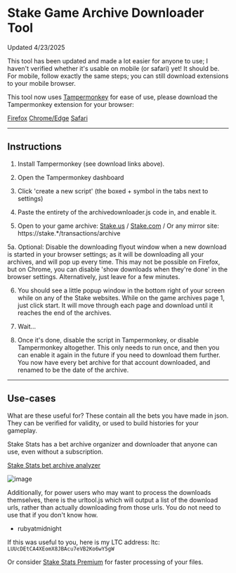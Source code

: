 # Stake Game Archive Downloader Tool


Updated 4/23/2025

This tool has been updated and made a lot easier for anyone to use; I haven't verified whether it's usable on mobile (or safari) yet! It should be. For mobile, follow exactly the same steps; you can still download extensions to your mobile browser.

This tool now uses [Tampermonkey](https://www.tampermonkey.net/) for ease of use, please download the Tampermonkey extension for your browser:

[Firefox](https://addons.mozilla.org/en-US/firefox/addon/tampermonkey/)
[Chrome/Edge](https://chromewebstore.google.com/detail/tampermonkey/dhdgffkkebhmkfjojejmpbldmpobfkfo)
[Safari](https://apps.apple.com/us/app/tampermonkey/id6738342400)

---

## Instructions

1. Install Tampermonkey (see download links above).

2. Open the Tampermonkey dashboard

3. Click 'create a new script' (the boxed + symbol in the tabs next to settings)

4. Paste the entirety of the archivedownloader.js code in, and enable it.

5. Open to your game archive: [Stake.us](https://stake.us/transactions/archive) / [Stake.com](https://stake.com/transactions/archive) / Or any mirror site: https://stake.*/transactions/archive

5a. Optional: Disable the downloading flyout window when a new download is started in your browser settings; as it will be downloading all your archives, and will pop up every time. This may not be possible on Firefox, but on Chrome, you can disable 'show downloads when they're done' in the browser settings. Alternatively, just leave for a few minutes.

6. You should see a little popup window in the bottom right of your screen while on any of the Stake websites. While on the game archives page 1, just click start. It will move through each page and download until it reaches the end of the archives. 

7. Wait...

8. Once it's done, disable the script in Tampermonkey, or disable Tampermonkey altogether. This only needs to run once, and then you can enable it again in the future if you need to download them further. You now have every bet archive for that account downloaded, and renamed to be the date of the archive. 

---

## Use-cases

What are these useful for? These contain all the bets you have made in json. They can be verified for validity, or used to build histories for your gameplay. 

Stake Stats has a bet archive organizer and downloader that anyone can use, even without a subscription. 

[Stake Stats bet archive analyzer](https://stakestats.net/stake/tools/betarchive)

![image](https://github.com/user-attachments/assets/6fbd544a-a4f5-4d49-8452-da01d159065f)


Additionally, for power users who may want to process the downloads themselves, there is the urltool.js which will output a list of the download urls, rather than actually downloading from those urls. You do not need to use that if you don't know how. 


- rubyatmidnight

If this was useful to you, here is my LTC address: 
ltc: `LUUcDEtCA4XEomX8JBAcu7eVB2Ko6wY5gW`

Or consider [Stake Stats Premium](https://stakestats.net/stake/offers) for faster processing of your files. 
